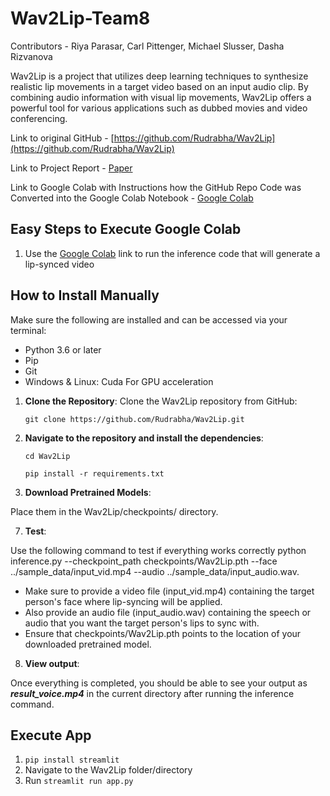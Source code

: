 # Wav2Lip-Team8

Contributors - Riya Parasar, Carl Pittenger, Michael Slusser, Dasha Rizvanova

Wav2Lip is a project that utilizes deep learning techniques to synthesize realistic lip movements in a target video based on an input audio clip. By combining audio information with visual lip movements, Wav2Lip offers a powerful tool for various applications such as dubbed movies and video conferencing.

Link to original GitHub - [https://github.com/Rudrabha/Wav2Lip](https://github.com/Rudrabha/Wav2Lip)

Link to Project Report - [Paper](https://docs.google.com/document/d/1clDbCi-J-YRzxe7q65Yy83252pzqMmuQIzw7OW0Vz5o/edit?usp=sharing)

Link to Google Colab with Instructions how the GitHub Repo Code was Converted into the Google Colab Notebook - [Google Colab](https://colab.research.google.com/drive/1yky8Yw8TeEBtm6UBH_LNu0iF4EuVszcN#scrollTo=a-lmNnL1zscv)

## Easy Steps to Execute Google Colab
1. Use the [Google Colab](https://colab.research.google.com/drive/1yky8Yw8TeEBtm6UBH_LNu0iF4EuVszcN#scrollTo=a-lmNnL1zscv) link to run the inference code that will generate a lip-synced video

## How to Install Manually
Make sure the following are installed and can be accessed via your terminal:

- Python 3.6 or later
- Pip
- Git
- Windows & Linux: Cuda For GPU acceleration

1. **Clone the Repository**:
   Clone the Wav2Lip repository from GitHub:
   
   `git clone https://github.com/Rudrabha/Wav2Lip.git`
3. **Navigate to the repository and install the dependencies**:

   `cd Wav2Lip`

   `pip install -r requirements.txt`

5. **Download Pretrained Models**:

 Place them in the Wav2Lip/checkpoints/ directory.

7. **Test**:

 Use the following command to test if everything works correctly python inference.py --checkpoint_path checkpoints/Wav2Lip.pth --face ../sample_data/input_vid.mp4 --audio ../sample_data/input_audio.wav.

- Make sure to provide a video file (input_vid.mp4) containing the target person's face where lip-syncing will be applied.
- Also provide an audio file (input_audio.wav) containing the speech or audio that you want the target person's lips to sync with.
- Ensure that checkpoints/Wav2Lip.pth points to the location of your downloaded pretrained model.

8. **View output**:

 Once everything is completed, you should be able to see your output as ***result_voice.mp4*** in the current directory after running the inference command.

## Execute App

1. `pip install streamlit`
2. Navigate to the Wav2Lip folder/directory
3. Run `streamlit run app.py`
